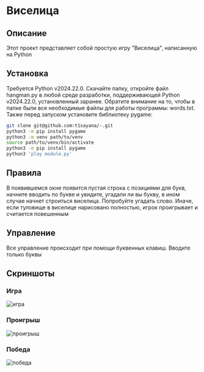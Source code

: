 # Виселица
## Описание 
Этот проект представляет собой простую игру "Виселица", написанную на Python
## Установка
Требуется Python v2024.22.0. Скачайте папку, откройте файл hangman.py в любой среде разработки, поддерживающей Python v2024.22.0, установленный заранее. Обратите внимание на то, чтобы в папке были все необходимые файлы для работы программы: words.txt. Также перед запуском установите библиотеку pygame:
```bash
git clone git@github.com:t1sayana/-.git
python3 -m pip install pygame
python3 -m venv path/to/venv
source path/to/venv/bin/activate
python3 -m pip install pygame
python3 'play module.py'
```
## Правила 
В появившемся окне появится пустая строка с позициями для букв, начните вводить по букве и увидите, угадали ли вы букву, в ином случае начнет строиться виселица. Попробуйте угадать слово. Иначе, если туловище в виселице нарисовано полностью, игрок проигрывает и считается повешенным
## Управление 
Все управление происходит при помощи буквенных клавиш. Вводите только буквы
## Скриншоты
### Игра
![игра](https://github.com/user-attachments/assets/a090bc6c-b804-4289-93b1-836d58c10601)
### Проигрыш
![проигрыш](https://github.com/user-attachments/assets/e20faec3-8432-4c1e-8bce-76b6330e4508)
### Победа
![победа](https://github.com/user-attachments/assets/994fcbcc-4263-4382-b539-dc8df5503448)
